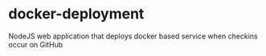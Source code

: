 # docker-deployment
NodeJS web application that deploys docker based service when checkins occur on GitHub

